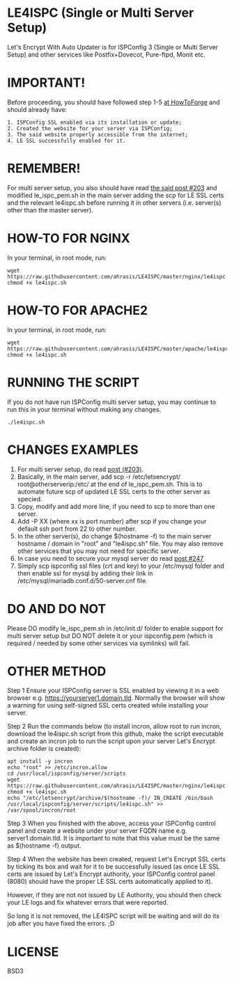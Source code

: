 # LE4ISPC (Single or Multi Server Setup)
Let's Encrypt With Auto Updater is for ISPConfig 3 (Single or Multi Server Setup) and other services like Postfix+Dovecot, Pure-ftpd, Monit etc.

# IMPORTANT! 
Before proceeding, you should have followed step 1-5 [at HowToForge](https://www.howtoforge.com/community/threads/securing-ispconfig-3-control-panel-port-8080-with-lets-encrypt-free-ssl.75554/) and should already have:
```
1. ISPConfig SSL enabled via its installation or update; 
2. Created the website for your server via ISPConfig;
3. The said website properly accessible from the internet;
4. LE SSL successfully enabled for it.
```

# REMEMBER!
For multi server setup, you also should have read [the said post #203](https://www.howtoforge.com/community/threads/securing-ispconfig-3-control-panel-port-8080-with-lets-encrypt-free-ssl.75554/page-11#post-368888) and modified le_ispc_pem.sh in the main server adding the scp for LE SSL certs and the relevant le4ispc.sh before running it in other servers (i.e. server(s) other than the master server).

# HOW-TO FOR NGINX
In your terminal, in root mode, run:
```
wget https://raw.githubusercontent.com/ahrasis/LE4ISPC/master/nginx/le4ispc.sh
chmod +x le4ispc.sh
```

# HOW-TO FOR APACHE2
In your terminal, in root mode, run:
```
wget https://raw.githubusercontent.com/ahrasis/LE4ISPC/master/apache/le4ispc.sh
chmod +x le4ispc.sh
```

# RUNNING THE SCRIPT
If you do not have run ISPConfig multi server setup, you may continue to run this in your terminal without making any changes.
```
./le4ispc.sh
```

# CHANGES EXAMPLES
1. For multi server setup, do read [post (#203)](https://www.howtoforge.com/community/threads/securing-ispconfig-3-control-panel-port-8080-with-lets-encrypt-free-ssl.75554/page-11#post-368888).
2. Basically, in the main server, add scp -r /etc/letsencrypt/ root@otherserverip:/etc/ at the end of le_ispc_pem.sh. This is to automate future scp of updated LE SSL certs to the other server as specied.
3. Copy, modify and add more line, if you need to scp to more than one server.
4. Add -P XX (where xx is port number) after scp if you change your default ssh port from 22 to other number.
5. In the other server(s), do change $(hostname -f) to the main server hostname / domain in "root" and "le4ispc.sh" file. You may also remove other services that you may not need for specific server.
6. In case you need to secure your mysql server do read [post #247](https://www.howtoforge.com/community/threads/securing-ispconfig-3-control-panel-port-8080-with-lets-encrypt-free-ssl.75554/page-13#post-376720)
7. Simply scp ispconfig ssl files (crt and key) to your /etc/mysql folder and then enable ssl for mysql by adding their link in /etc/mysql/mariadb.conf.d/50-server.cnf file.

# DO AND DO NOT
Please DO modify le_ispc_pem.sh in /etc/init.d/ folder to enable support for multi server setup but DO NOT delete it or your ispconfig.pem (which is required / needed by some other services via symlinks) will fail.


# OTHER METHOD
Step 1
Ensure your ISPConfig server is SSL enabled by viewing it in a web browser e.g. https://yourserver1.domain.tld. Normally the browser will show a warning for using self-signed SSL certs created while installing your server.

Step 2
Run the commands below (to install incron, allow root to run incron, download the le4ispc.sh script from this github, make the script executable and create an incron job to run the script upon your server Let's Encrypt archive folder is created):
```
apt install -y incron
echo "root" >> /etc/incron.allow
cd /usr/local/ispconfig/server/scripts
wget https://raw.githubusercontent.com/ahrasis/LE4ISPC/master/nginx/le4ispc.sh
chmod +x le4ispc.sh
echo "/etc/letsencrypt/archive/$(hostname -f)/ IN_CREATE /bin/bash /usr/local/ispconfig/server/scripts/le4ispc.sh" >> /var/spool/incron/root
```
Step 3
When you finished with the above, access your ISPConfig control panel and create a website under your server FQDN name e.g. server1.domain.tld. It is important to note that this value must be the same as $(hostname -f) output.

Step 4
When the website has been created, request Let's Encrypt SSL certs by ticking its box and wait for it to be successfully issued (as once LE SSL certs are issued by Let's Encrypt authority, your ISPConfig control panel (8080) should have the proper LE SSL certs automatically applied to it).

However, if they are not not issued by LE Authority, you should then check your LE logs and fix whatever errors that were reported.

So long it is not removed, the LE4ISPC script will be waiting and will do its job after you have fixed the errors. ;D


# LICENSE
BSD3
